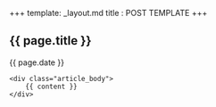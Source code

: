 ﻿+++
template: _layout.md
title : POST TEMPLATE
+++

<article>
	<div class="article_header">
		<h1>{{ page.title }}</h1>
		<p>{{ page.date }}</p>
	</div>

	<div class="article_body">
		{{ content }}
	</div>
</article>